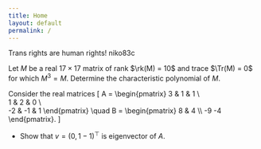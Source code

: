 ```yaml
---
title: Home
layout: default
permalink: /
---
```


<script>
MathJax = {
  tex: {
    inlineMath: [['$', '$']],
    displayMath: [['\[','\]'], ['\\(', '\\)']],
    macros: {
        Tr: "{\\mathrm{Tr}}",
        rk: "{\\mathrm{rk}}"
    }
  },
  svg: {
    fontCache: 'global'
  }
};
</script>
<script type="text/javascript" id="MathJax-script" async
  src="https://cdn.jsdelivr.net/npm/mathjax@3/es5/tex-svg.js">
</script>



<link rel="shortcut icon" type="image/x-icon" href="/favicon.ico">

Trans rights are human rights! niko83c

Let $M$ be a real $17 \times 17$ matrix of rank $\rk(M) = 10$ and trace $\Tr(M) = 0$ for which $M^3 = M$. Determine the characteristic polynomial of $M$.

Consider the real matrices
\[
  A = \begin{pmatrix} 3 & 1 & 1 \\\
                      1 & 2 & 0 \\\
                      -2 & -1 & 1
      \end{pmatrix}
    \quad
  B = \begin{pmatrix} 8 & 4 \\\ -9 -4 \end{pmatrix}.
\]

* Show that $v = (0,1-1)^\top$ is eigenvector of $A$.